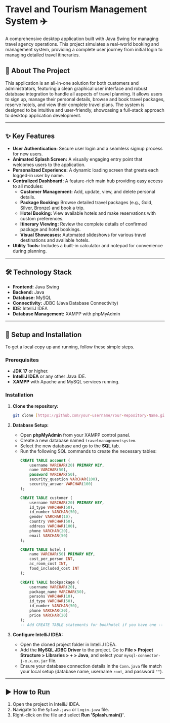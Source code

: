 # Travel and Tourism Management System ✈️

A comprehensive desktop application built with Java Swing for managing travel agency operations. This project simulates a real-world booking and management system, providing a complete user journey from initial login to managing detailed travel itineraries.



## 📖 About The Project

This application is an all-in-one solution for both customers and administrators, featuring a clean graphical user interface and robust database integration to handle all aspects of travel planning. It allows users to sign up, manage their personal details, browse and book travel packages, reserve hotels, and view their complete travel plans. The system is designed to be intuitive and user-friendly, showcasing a full-stack approach to desktop application development.

---

## ✨ Key Features

* **User Authentication:** Secure user login and a seamless signup process for new users.
* **Animated Splash Screen:** A visually engaging entry point that welcomes users to the application.
* **Personalized Experience:** A dynamic loading screen that greets each logged-in user by name.
* **Centralized Dashboard:** A feature-rich main hub providing easy access to all modules:
    * **Customer Management:** Add, update, view, and delete personal details.
    * **Package Booking:** Browse detailed travel packages (e.g., Gold, Silver, Bronze) and book a trip.
    * **Hotel Booking:** View available hotels and make reservations with custom preferences.
    * **Itinerary Viewing:** Review the complete details of confirmed package and hotel bookings.
    * **Visual Showcases:** Automated slideshows for various travel destinations and available hotels.
* **Utility Tools:** Includes a built-in calculator and notepad for convenience during planning.

---

## 🛠️ Technology Stack

* **Frontend:** Java Swing
* **Backend:** Java
* **Database:** MySQL
* **Connectivity:** JDBC (Java Database Connectivity)
* **IDE:** IntelliJ IDEA
* **Database Management:** XAMPP with phpMyAdmin

---

## 🚀 Setup and Installation

To get a local copy up and running, follow these simple steps.

### Prerequisites

* **JDK 17** or higher.
* **IntelliJ IDEA** or any other Java IDE.
* **XAMPP** with Apache and MySQL services running.

### Installation

1.  **Clone the repository:**
    ```sh
    git clone [https://github.com/your-username/Your-Repository-Name.git](https://github.com/your-username/Your-Repository-Name.git)
    ```

2.  **Database Setup:**
    * Open **phpMyAdmin** from your XAMPP control panel.
    * Create a new database named `travelmanagementsystem`.
    * Select the new database and go to the **SQL** tab.
    * Run the following SQL commands to create the necessary tables:
        ```sql
        CREATE TABLE account (
            username VARCHAR(20) PRIMARY KEY,
            name VARCHAR(50),
            password VARCHAR(50),
            security_question VARCHAR(100),
            security_answer VARCHAR(100)
        );

        CREATE TABLE customer (
            username VARCHAR(20) PRIMARY KEY,
            id_type VARCHAR(50),
            id_number VARCHAR(50),
            gender VARCHAR(10),
            country VARCHAR(50),
            address VARCHAR(100),
            phone VARCHAR(20),
            email VARCHAR(50)
        );

        CREATE TABLE hotel (
            name VARCHAR(50) PRIMARY KEY,
            cost_per_person INT,
            ac_room_cost INT,
            food_included_cost INT
        );

        CREATE TABLE bookpackage (
            username VARCHAR(20),
            package_name VARCHAR(50),
            persons VARCHAR(10),
            id_type VARCHAR(50),
            id_number VARCHAR(50),
            phone VARCHAR(20),
            price VARCHAR(20)
        );
        -- Add CREATE TABLE statements for bookhotel if you have one --
        ```

3.  **Configure IntelliJ IDEA:**
    * Open the cloned project folder in IntelliJ IDEA.
    * Add the **MySQL JDBC Driver** to the project. Go to **File > Project Structure > Libraries > + > Java**, and select your `mysql-connector-j-x.x.xx.jar` file.
    * Ensure your database connection details in the `Conn.java` file match your local setup (database name, username `root`, and password `""`).

---

## ▶️ How to Run

1.  Open the project in IntelliJ IDEA.
2.  Navigate to the `Splash.java` or `Login.java` file.
3.  Right-click on the file and select **Run 'Splash.main()'**.

